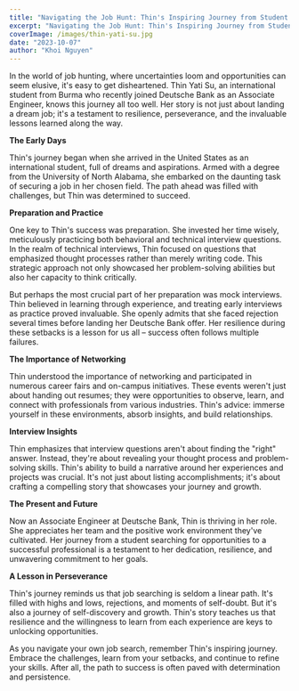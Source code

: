 ```yaml
---
title: "Navigating the Job Hunt: Thin's Inspiring Journey from Student to Deutsche Bank Associate Engineer"
excerpt: "Navigating the Job Hunt: Thin's Inspiring Journey from Student to Deutsche Bank Associate Engineer"
coverImage: /images/thin-yati-su.jpg
date: "2023-10-07"
author: "Khoi Nguyen"
---
```


In the world of job hunting, where uncertainties loom and opportunities can seem elusive, it's easy to get disheartened. Thin Yati Su, an international student from Burma who recently joined Deutsche Bank as an Associate Engineer, knows this journey all too well. Her story is not just about landing a dream job; it's a testament to resilience, perseverance, and the invaluable lessons learned along the way.

**The Early Days**

Thin's journey began when she arrived in the United States as an international student, full of dreams and aspirations. Armed with a degree from the University of North Alabama, she embarked on the daunting task of securing a job in her chosen field. The path ahead was filled with challenges, but Thin was determined to succeed.

**Preparation and Practice**

One key to Thin's success was preparation. She invested her time wisely, meticulously practicing both behavioral and technical interview questions. In the realm of technical interviews, Thin focused on questions that emphasized thought processes rather than merely writing code. This strategic approach not only showcased her problem-solving abilities but also her capacity to think critically.

But perhaps the most crucial part of her preparation was mock interviews. Thin believed in learning through experience, and treating early interviews as practice proved invaluable. She openly admits that she faced rejection several times before landing her Deutsche Bank offer. Her resilience during these setbacks is a lesson for us all – success often follows multiple failures.

**The Importance of Networking**

Thin understood the importance of networking and participated in numerous career fairs and on-campus initiatives. These events weren't just about handing out resumes; they were opportunities to observe, learn, and connect with professionals from various industries. Thin's advice: immerse yourself in these environments, absorb insights, and build relationships.

**Interview Insights**

Thin emphasizes that interview questions aren't about finding the "right" answer. Instead, they're about revealing your thought process and problem-solving skills. Thin's ability to build a narrative around her experiences and projects was crucial. It's not just about listing accomplishments; it's about crafting a compelling story that showcases your journey and growth.

**The Present and Future**

Now an Associate Engineer at Deutsche Bank, Thin is thriving in her role. She appreciates her team and the positive work environment they've cultivated. Her journey from a student searching for opportunities to a successful professional is a testament to her dedication, resilience, and unwavering commitment to her goals.

**A Lesson in Perseverance**

Thin's journey reminds us that job searching is seldom a linear path. It's filled with highs and lows, rejections, and moments of self-doubt. But it's also a journey of self-discovery and growth. Thin's story teaches us that resilience and the willingness to learn from each experience are keys to unlocking opportunities.

As you navigate your own job search, remember Thin's inspiring journey. Embrace the challenges, learn from your setbacks, and continue to refine your skills. After all, the path to success is often paved with determination and persistence.
